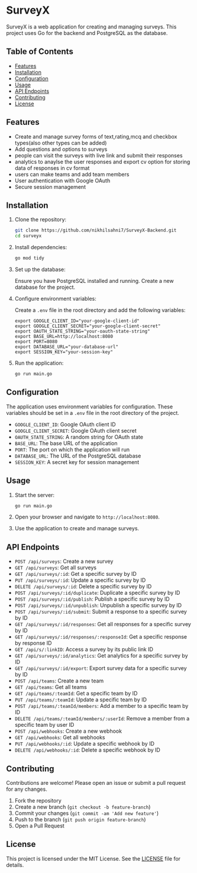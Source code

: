# SurveyX

SurveyX is a web application for creating and managing surveys. This project uses Go for the backend and PostgreSQL as the database.

## Table of Contents

- [Features](#features)
- [Installation](#installation)
- [Configuration](#configuration)
- [Usage](#usage)
- [API Endpoints](#api-endpoints)
- [Contributing](#contributing)
- [License](#license)

## Features

- Create and manage survey forms of  text,rating,mcq and checkbox types(also other types can be added)
- Add questions and options to surveys
- people can visit the surveys with live link and submit their responses
- analytics to anaylse the user responses and export cv option for storing data of responses in cv format
- users can make teams and add team members
- User authentication with Google OAuth
- Secure session management

## Installation

1. Clone the repository:

   ```sh
   git clone https://github.com/nikhilsahni7/SurveyX-Backend.git
   cd surveyx
   ```

2. Install dependencies:

   ```sh
   go mod tidy
   ```

3. Set up the database:

   Ensure you have PostgreSQL installed and running. Create a new database for the project.

4. Configure environment variables:

   Create a `.env` file in the root directory and add the following variables:

   ```properties
   export GOOGLE_CLIENT_ID="your-google-client-id"
   export GOOGLE_CLIENT_SECRET="your-google-client-secret"
   export OAUTH_STATE_STRING="your-oauth-state-string"
   export BASE_URL=http://localhost:8080
   export PORT=8080
   export DATABASE_URL="your-database-url"
   export SESSION_KEY="your-session-key"
   ```

5. Run the application:

   ```sh
   go run main.go
   ```

## Configuration

The application uses environment variables for configuration. These variables should be set in a `.env` file in the root directory of the project.

- `GOOGLE_CLIENT_ID`: Google OAuth client ID
- `GOOGLE_CLIENT_SECRET`: Google OAuth client secret
- `OAUTH_STATE_STRING`: A random string for OAuth state
- `BASE_URL`: The base URL of the application
- `PORT`: The port on which the application will run
- `DATABASE_URL`: The URL of the PostgreSQL database
- `SESSION_KEY`: A secret key for session management

## Usage

1. Start the server:

   ```sh
   go run main.go
   ```

2. Open your browser and navigate to `http://localhost:8080`.

3. Use the application to create and manage surveys.

## API Endpoints

- `POST /api/surveys`: Create a new survey
- `GET /api/surveys`: Get all surveys
- `GET /api/surveys/:id`: Get a specific survey by ID
- `PUT /api/surveys/:id`: Update a specific survey by ID
- `DELETE /api/surveys/:id`: Delete a specific survey by ID
- `POST /api/surveys/:id/duplicate`: Duplicate a specific survey by ID
- `POST /api/surveys/:id/publish`: Publish a specific survey by ID
- `POST /api/surveys/:id/unpublish`: Unpublish a specific survey by ID
- `POST /api/surveys/:id/submit`: Submit a response to a specific survey by ID
- `GET /api/surveys/:id/responses`: Get all responses for a specific survey by ID
- `GET /api/surveys/:id/responses/:responseId`: Get a specific response by response ID
- `GET /api/s/:linkID`: Access a survey by its public link ID
- `GET /api/surveys/:id/analytics`: Get analytics for a specific survey by ID
- `GET /api/surveys/:id/export`: Export survey data for a specific survey by ID
- `POST /api/teams`: Create a new team
- `GET /api/teams`: Get all teams
- `GET /api/teams/:teamId`: Get a specific team by ID
- `PUT /api/teams/:teamId`: Update a specific team by ID
- `POST /api/teams/:teamId/members`: Add a member to a specific team by ID
- `DELETE /api/teams/:teamId/members/:userId`: Remove a member from a specific team by user ID
- `POST /api/webhooks`: Create a new webhook
- `GET /api/webhooks`: Get all webhooks
- `PUT /api/webhooks/:id`: Update a specific webhook by ID
- `DELETE /api/webhooks/:id`: Delete a specific webhook by ID

## Contributing

Contributions are welcome! Please open an issue or submit a pull request for any changes.

1. Fork the repository
2. Create a new branch (`git checkout -b feature-branch`)
3. Commit your changes (`git commit -am 'Add new feature'`)
4. Push to the branch (`git push origin feature-branch`)
5. Open a Pull Request

## License

This project is licensed under the MIT License. See the [LICENSE](LICENSE) file for details.
